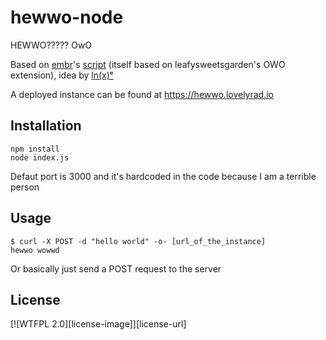 # hewwo-node

HEWWO????? OwO

Based on [embr](https://github.com/liclac)'s [script](https://gist.github.com/liclac/44d5ecb1d01594c8860b157040090a3a) (itself based on leafysweetsgarden's OWO extension),
idea by [ln(x)ᵉ](https://twitter.com/tachiniererin/status/1262790041954377730)

A deployed instance can be found at https://hewwo.lovelyrad.io

## Installation

```shell
npm install
node index.js
```
Defaut port is 3000 and it's hardcoded in the code because I am a terrible person

## Usage

```shell
$ curl -X POST -d "hello world" -o- [url_of_the_instance]
hewwo wowwd
```
Or basically just send a POST request to the server

## License

[![WTFPL 2.0][license-image]][license-url]